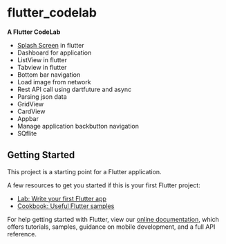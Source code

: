 # flutter_codelab

<b>A Flutter CodeLab</b>

- <a href='https://github.com/shandilyaaman/flutter_cadelab/blob/master/lib/splash.dart'>Splash Screen</a> in flutter
- Dashboard for application
- ListView in flutter
- Tabview in flutter
- Bottom bar navigation
- Load image from network
- Rest API call using dartfuture and async
- Parsing json data
- GridView
- CardView
- Appbar
- Manage application backbutton navigation
- SQflite
## Getting Started

This project is a starting point for a Flutter application.

A few resources to get you started if this is your first Flutter project:

- [Lab: Write your first Flutter app](https://flutter.io/docs/get-started/codelab)
- [Cookbook: Useful Flutter samples](https://flutter.io/docs/cookbook)

For help getting started with Flutter, view our 
[online documentation](https://flutter.io/docs), which offers tutorials, 
samples, guidance on mobile development, and a full API reference.
